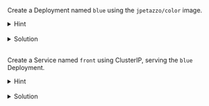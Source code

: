 Create a Deployment named `blue` using the `jpetazzo/color` image.

<details>
    <summary>Hint</summary>
    <br/>

    ```plain
    kubectl create deployment -h
    ```{{exec}}
</details>

<br>
<details>
    <summary>Solution</summary>
    <br>

    ```plain
    kubectl create deployment blue --image=jpetazzo/color
    ```{{exec}}
</details>
<br>

Create a Service named `front` using ClusterIP, serving the `blue` Deployment.

<details>
    <summary>Hint</summary>
    <br>

    ```plain
    kubectl expose deployment -h
    ```{{exec}}
</details>

<br>
<details>
    <summary>Solution</summary>
    <br>

    ```plain
    kubectl expose deployment blue --name=front --port=80 --target-port=80 --type=ClusterIP
    ```{{exec}}
</details>
